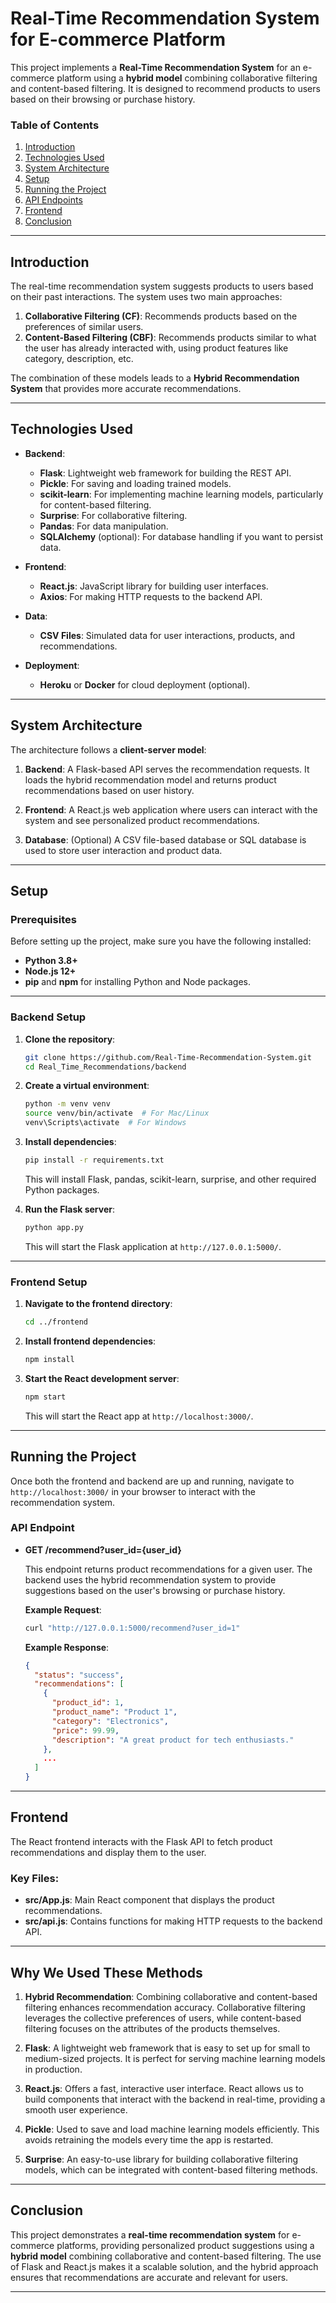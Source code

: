 
# Real-Time Recommendation System for E-commerce Platform

This project implements a **Real-Time Recommendation System** for an e-commerce platform using a **hybrid model** combining collaborative filtering and content-based filtering. It is designed to recommend products to users based on their browsing or purchase history.

### Table of Contents
1. [Introduction](#introduction)
2. [Technologies Used](#technologies-used)
3. [System Architecture](#system-architecture)
4. [Setup](#setup)
5. [Running the Project](#running-the-project)
6. [API Endpoints](#api-endpoints)
7. [Frontend](#frontend)
8. [Conclusion](#conclusion)

---

## Introduction

The real-time recommendation system suggests products to users based on their past interactions. The system uses two main approaches:

1. **Collaborative Filtering (CF)**: Recommends products based on the preferences of similar users.
2. **Content-Based Filtering (CBF)**: Recommends products similar to what the user has already interacted with, using product features like category, description, etc.

The combination of these models leads to a **Hybrid Recommendation System** that provides more accurate recommendations.

---

## Technologies Used

- **Backend**: 
  - **Flask**: Lightweight web framework for building the REST API.
  - **Pickle**: For saving and loading trained models.
  - **scikit-learn**: For implementing machine learning models, particularly for content-based filtering.
  - **Surprise**: For collaborative filtering.
  - **Pandas**: For data manipulation.
  - **SQLAlchemy** (optional): For database handling if you want to persist data.

- **Frontend**: 
  - **React.js**: JavaScript library for building user interfaces.
  - **Axios**: For making HTTP requests to the backend API.

- **Data**:
  - **CSV Files**: Simulated data for user interactions, products, and recommendations.

- **Deployment**: 
  - **Heroku** or **Docker** for cloud deployment (optional).

---

## System Architecture

The architecture follows a **client-server model**:

1. **Backend**: A Flask-based API serves the recommendation requests. It loads the hybrid recommendation model and returns product recommendations based on user history.
   
2. **Frontend**: A React.js web application where users can interact with the system and see personalized product recommendations.

3. **Database**: (Optional) A CSV file-based database or SQL database is used to store user interaction and product data.

---

## Setup

### Prerequisites
Before setting up the project, make sure you have the following installed:

- **Python 3.8+**
- **Node.js 12+**
- **pip** and **npm** for installing Python and Node packages.

---

### Backend Setup

1. **Clone the repository**:

   ```bash
   git clone https://github.com/Real-Time-Recommendation-System.git
   cd Real_Time_Recommendations/backend
   ```

2. **Create a virtual environment**:

   ```bash
   python -m venv venv
   source venv/bin/activate  # For Mac/Linux
   venv\Scripts\activate  # For Windows
   ```

3. **Install dependencies**:

   ```bash
   pip install -r requirements.txt
   ```

   This will install Flask, pandas, scikit-learn, surprise, and other required Python packages.

4. **Run the Flask server**:

   ```bash
   python app.py
   ```

   This will start the Flask application at `http://127.0.0.1:5000/`.

---

### Frontend Setup

1. **Navigate to the frontend directory**:

   ```bash
   cd ../frontend
   ```

2. **Install frontend dependencies**:

   ```bash
   npm install
   ```

3. **Start the React development server**:

   ```bash
   npm start
   ```

   This will start the React app at `http://localhost:3000/`.

---

## Running the Project

Once both the frontend and backend are up and running, navigate to `http://localhost:3000/` in your browser to interact with the recommendation system.

### API Endpoint

- **GET /recommend?user_id={user_id}**

  This endpoint returns product recommendations for a given user. The backend uses the hybrid recommendation system to provide suggestions based on the user's browsing or purchase history.

  **Example Request**:

  ```bash
  curl "http://127.0.0.1:5000/recommend?user_id=1"
  ```

  **Example Response**:

  ```json
  {
    "status": "success",
    "recommendations": [
      {
        "product_id": 1,
        "product_name": "Product 1",
        "category": "Electronics",
        "price": 99.99,
        "description": "A great product for tech enthusiasts."
      },
      ...
    ]
  }
  ```

---

## Frontend

The React frontend interacts with the Flask API to fetch product recommendations and display them to the user.

### Key Files:

- **src/App.js**: Main React component that displays the product recommendations.
- **src/api.js**: Contains functions for making HTTP requests to the backend API.

---

## Why We Used These Methods

1. **Hybrid Recommendation**: Combining collaborative and content-based filtering enhances recommendation accuracy. Collaborative filtering leverages the collective preferences of users, while content-based filtering focuses on the attributes of the products themselves.

2. **Flask**: A lightweight web framework that is easy to set up for small to medium-sized projects. It is perfect for serving machine learning models in production.

3. **React.js**: Offers a fast, interactive user interface. React allows us to build components that interact with the backend in real-time, providing a smooth user experience.

4. **Pickle**: Used to save and load machine learning models efficiently. This avoids retraining the models every time the app is restarted.

5. **Surprise**: An easy-to-use library for building collaborative filtering models, which can be integrated with content-based filtering methods.

---

## Conclusion

This project demonstrates a **real-time recommendation system** for e-commerce platforms, providing personalized product suggestions using a **hybrid model** combining collaborative and content-based filtering. The use of Flask and React.js makes it a scalable solution, and the hybrid approach ensures that recommendations are accurate and relevant for users.

---
